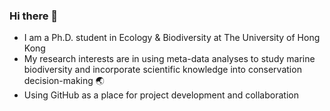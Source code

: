 ### Hi there 👋

- I am a Ph.D. student in Ecology & Biodiversity at The University of Hong Kong
- My research interests are in using meta-data analyses to study marine biodiversity and incorporate scientific knowledge into conservation decision-making :earth_asia:
- Using GitHub as a place for project development and collaboration

